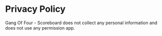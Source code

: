 # Privacy Policy
Gang Of Four - Scoreboard does not collect any personal information and does not use any permission app.
